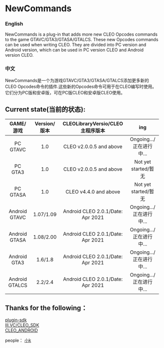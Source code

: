 # NewCommands
### English
NewCommands is a plug-in that adds more new CLEO Opcodes commands to the game GTAVC/GTA3/GTASA/GTALCS. These new Opcodes commands can be used when writing CLEO. They are divided into PC version and Android version, which can be used in PC version CLEO and Android version CLEO.

### 中文
NewCommands是一个为游戏GTAVC/GTA3/GTASA/GTALCS添加更多新的CLEO Opcodes命令的插件.这些新的Opcodes命令可用于在CLEO编写时使用。它们分为PC版和安卓版，可在PC版CLEO和安卓版CLEO使用。

## Current state(当前的状态):
|GAME/游戏| Version/版本 | CLEOLibraryVersio/CLEO主程序版本 |ing|
|:-------------:|:---------------:|:---------------:|:---------------:|
|PC GTAVC      |  1.0    |CLEO v2.0.0.5 and above|Ongoing.../正在进行中...|
|PC GTA3       |  1.0    |CLEO v2.0.0.5 and above|Not yet started/暂无|
|PC GTASA      |  1.0    |CLEO v4.4.0 and above  |Not yet started/暂无|
|Android GTAVC |1.07/1.09|Android CLEO 2.0.1/Date: Apr 2021|Ongoing.../正在进行中...|
|Android GTASA |1.08/2.00|Android CLEO 2.0.1/Date: Apr 2021|Ongoing.../正在进行中...|
|Android GTA3  |1.6/1.8  |Android CLEO 2.0.1/Date: Apr 2021|Ongoing.../正在进行中...|
|Android GTALCS|2.2/2.4  |Android CLEO 2.0.1/Date: Apr 2021|Ongoing.../正在进行中...|

## Thanks for the following：
[plugin-sdk](https://github.com/DK22Pac/plugin-sdk)    
[III.VC/CLEO_SDK](https://github.com/cleolibrary/III.VC.CLEO)    
[CLEO_ANDROID](https://gtaforums.com/topic/663125-android-cleo-android/)

people：
[小k](https://github.com/NyaNLI)